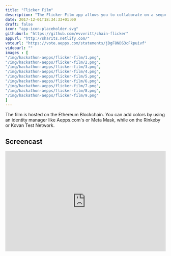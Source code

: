 ```yaml
---
title: "Flicker Film"
description: "The Flicker Film æpp allows you to collaborate on a sequence of moving color frames. This is a fun and somewhat nostalgic decentralized æpp inspired by the iconic flicker films of the late artist Paul Sharits creating a public record of artistic cooperation."
date: 2017-12-01T18:34:33+01:00
draft: false
icon: "app-icon-placeholder.svg"
githuburl: "https://github.com/evvvritt/chain-flicker"
appurl: "http://sharits.netlify.com/"
voteurl: "https://vote.aepps.com/statements/jDgF8NDS3cFkpuivf"
videourl: ""
images : [
"/img/hackathon-aepps/flicker-film/1.png",
"/img/hackathon-aepps/flicker-film/2.png",
"/img/hackathon-aepps/flicker-film/3.png",
"/img/hackathon-aepps/flicker-film/4.png",
"/img/hackathon-aepps/flicker-film/5.png",
"/img/hackathon-aepps/flicker-film/6.png",
"/img/hackathon-aepps/flicker-film/7.png",
"/img/hackathon-aepps/flicker-film/8.png",
"/img/hackathon-aepps/flicker-film/9.png"
]
---
```

<p class="answer">
The film is hosted on the Ethereum Blockchain. You can add colors by using an identity manager like Aepps.com's or Meta Mask, while on the Rinkeby or Kovan Test Network.
</p>
<div class="grid line">
<h2>Screencast</h2>
</div>
<div class="videoWrapper">
<iframe width="100%" height="315" src="https://www.youtube.com/embed/pQwJZ7NMv5g" frameborder="0" gesture="media" allow="encrypted-media" allowfullscreen></iframe>
</div>
